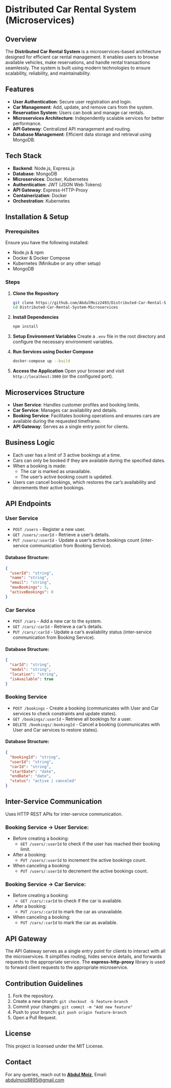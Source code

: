 # Distributed Car Rental System (Microservices)

## Overview

The **Distributed Car Rental System** is a microservices-based architecture designed for efficient car rental management. It enables users to browse available vehicles, make reservations, and handle rental transactions seamlessly. The system is built using modern technologies to ensure scalability, reliability, and maintainability.

## Features

- **User Authentication**: Secure user registration and login.
- **Car Management**: Add, update, and remove cars from the system.
- **Reservation System**: Users can book and manage car rentals.
- **Microservices Architecture**: Independently scalable services for better performance.
- **API Gateway**: Centralized API management and routing.
- **Database Management**: Efficient data storage and retrieval using MongoDB.

## Tech Stack

- **Backend**: Node.js, Express.js
- **Database**: MongoDB
- **Microservices**: Docker, Kubernetes
- **Authentication**: JWT (JSON Web Tokens)
- **API Gateway**: Express-HTTP-Proxy
- **Containerization**: Docker
- **Orchestration**: Kubernetes

## Installation & Setup

### Prerequisites

Ensure you have the following installed:

- Node.js & npm
- Docker & Docker Compose
- Kubernetes (Minikube or any other setup)
- MongoDB

### Steps

1. **Clone the Repository**

   ```sh
   git clone https://github.com/AbdulMoiz2493/Distributed-Car-Rental-System-Microservices.git
   cd Distributed-Car-Rental-System-Microservices
   ```

2. **Install Dependencies**

   ```sh
   npm install
   ```

3. **Setup Environment Variables** Create a `.env` file in the root directory and configure the necessary environment variables.

4. **Run Services using Docker Compose**

   ```sh
   docker-compose up --build
   ```

5. **Access the Application** Open your browser and visit `http://localhost:3000` (or the configured port).

## Microservices Structure

- **User Service**: Handles customer profiles and booking limits.
- **Car Service**: Manages car availability and details.
- **Booking Service**: Facilitates booking operations and ensures cars are available during the requested timeframe.
- **API Gateway**: Serves as a single entry point for clients.

## Business Logic

- Each user has a limit of 3 active bookings at a time.
- Cars can only be booked if they are available during the specified dates.
- When a booking is made:
  - The car is marked as unavailable.
  - The user’s active booking count is updated.
- Users can cancel bookings, which restores the car’s availability and decrements their active bookings.

## API Endpoints

### User Service
- `POST /users` - Register a new user.
- `GET /users/:userId` - Retrieve a user’s details.
- `PUT /users/:userId` - Update a user’s active bookings count (inter-service communication from Booking Service).

#### Database Structure:
```json
{
  "userId": "string",
  "name": "string",
  "email": "string",
  "maxBookings": 3,
  "activeBookings": 0
}
```

### Car Service
- `POST /cars` - Add a new car to the system.
- `GET /cars/:carId` - Retrieve a car’s details.
- `PUT /cars/:carId` - Update a car’s availability status (inter-service communication from Booking Service).

#### Database Structure:
```json
{
  "carId": "string",
  "model": "string",
  "location": "string",
  "isAvailable": true
}
```

### Booking Service
- `POST /bookings` - Create a booking (communicates with User and Car services to check constraints and update states).
- `GET /bookings/:userId` - Retrieve all bookings for a user.
- `DELETE /bookings/:bookingId` - Cancel a booking (communicates with User and Car services to restore states).

#### Database Structure:
```json
{
  "bookingId": "string",
  "userId": "string",
  "carId": "string",
  "startDate": "date",
  "endDate": "date",
  "status": "active | canceled"
}
```

## Inter-Service Communication

Uses HTTP REST APIs for inter-service communication.

### Booking Service → User Service:
- Before creating a booking:
  - `GET /users/:userId` to check if the user has reached their booking limit.
- After a booking:
  - `PUT /users/:userId` to increment the active bookings count.
- When canceling a booking:
  - `PUT /users/:userId` to decrement the active bookings count.

### Booking Service → Car Service:
- Before creating a booking:
  - `GET /cars/:carId` to check if the car is available.
- After a booking:
  - `PUT /cars/:carId` to mark the car as unavailable.
- When canceling a booking:
  - `PUT /cars/:carId` to mark the car as available.

## API Gateway

The API Gateway serves as a single entry point for clients to interact with all the microservices. It simplifies routing, hides service details, and forwards requests to the appropriate service. The **express-http-proxy** library is used to forward client requests to the appropriate microservice.

## Contribution Guidelines

1. Fork the repository.
2. Create a new branch: `git checkout -b feature-branch`
3. Commit your changes: `git commit -m "Add new feature"`
4. Push to your branch: `git push origin feature-branch`
5. Open a Pull Request.

## License

This project is licensed under the MIT License.

## Contact

For any queries, reach out to [**Abdul Moiz**](https://github.com/AbdulMoiz2493),
Email: abdulmoiz8895@gmail.com

